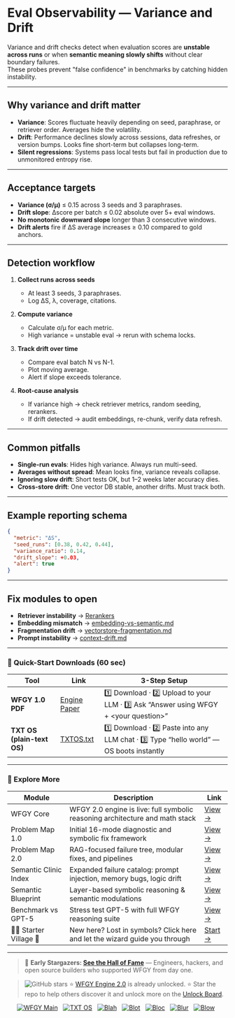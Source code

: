 # Eval Observability — Variance and Drift

Variance and drift checks detect when evaluation scores are **unstable across runs** or when **semantic meaning slowly shifts** without clear boundary failures.  
These probes prevent "false confidence" in benchmarks by catching hidden instability.

---

## Why variance and drift matter

- **Variance**: Scores fluctuate heavily depending on seed, paraphrase, or retriever order. Averages hide the volatility.  
- **Drift**: Performance declines slowly across sessions, data refreshes, or version bumps. Looks fine short-term but collapses long-term.  
- **Silent regressions**: Systems pass local tests but fail in production due to unmonitored entropy rise.  

---

## Acceptance targets

- **Variance (σ/μ)** ≤ 0.15 across 3 seeds and 3 paraphrases.  
- **Drift slope**: Δscore per batch ≤ 0.02 absolute over 5+ eval windows.  
- **No monotonic downward slope** longer than 3 consecutive windows.  
- **Drift alerts** fire if ΔS average increases ≥ 0.10 compared to gold anchors.

---

## Detection workflow

1. **Collect runs across seeds**  
   - At least 3 seeds, 3 paraphrases.  
   - Log ΔS, λ, coverage, citations.  

2. **Compute variance**  
   - Calculate σ/μ for each metric.  
   - High variance = unstable eval → rerun with schema locks.  

3. **Track drift over time**  
   - Compare eval batch N vs N-1.  
   - Plot moving average.  
   - Alert if slope exceeds tolerance.  

4. **Root-cause analysis**  
   - If variance high → check retriever metrics, random seeding, rerankers.  
   - If drift detected → audit embeddings, re-chunk, verify data refresh.  

---

## Common pitfalls

- **Single-run evals**: Hides high variance. Always run multi-seed.  
- **Averages without spread**: Mean looks fine, variance reveals collapse.  
- **Ignoring slow drift**: Short tests OK, but 1–2 weeks later accuracy dies.  
- **Cross-store drift**: One vector DB stable, another drifts. Must track both.  

---

## Example reporting schema

```json
{
  "metric": "ΔS",
  "seed_runs": [0.38, 0.42, 0.44],
  "variance_ratio": 0.14,
  "drift_slope": +0.03,
  "alert": true
}
````

---

## Fix modules to open

* **Retriever instability** → [Rerankers](https://github.com/onestardao/WFGY/blob/main/ProblemMap/rerankers.md)
* **Embedding mismatch** → [embedding-vs-semantic.md](https://github.com/onestardao/WFGY/blob/main/ProblemMap/embedding-vs-semantic.md)
* **Fragmentation drift** → [vectorstore-fragmentation.md](https://github.com/onestardao/WFGY/blob/main/ProblemMap/vectorstore-fragmentation.md)
* **Prompt instability** → [context-drift.md](https://github.com/onestardao/WFGY/blob/main/ProblemMap/context-drift.md)

---

### 🔗 Quick-Start Downloads (60 sec)

| Tool                       | Link                                                                                                                                       | 3-Step Setup                                                                             |
| -------------------------- | ------------------------------------------------------------------------------------------------------------------------------------------ | ---------------------------------------------------------------------------------------- |
| **WFGY 1.0 PDF**           | [Engine Paper](https://github.com/onestardao/WFGY/blob/main/I_am_not_lizardman/WFGY_All_Principles_Return_to_One_v1.0_PSBigBig_Public.pdf) | 1️⃣ Download · 2️⃣ Upload to your LLM · 3️⃣ Ask “Answer using WFGY + \<your question>”   |
| **TXT OS (plain-text OS)** | [TXTOS.txt](https://github.com/onestardao/WFGY/blob/main/OS/TXTOS.txt)                                                                     | 1️⃣ Download · 2️⃣ Paste into any LLM chat · 3️⃣ Type “hello world” — OS boots instantly |

---

### 🧭 Explore More

| Module                   | Description                                                                  | Link                                                                                               |
| ------------------------ | ---------------------------------------------------------------------------- | -------------------------------------------------------------------------------------------------- |
| WFGY Core                | WFGY 2.0 engine is live: full symbolic reasoning architecture and math stack | [View →](https://github.com/onestardao/WFGY/tree/main/core/README.md)                              |
| Problem Map 1.0          | Initial 16-mode diagnostic and symbolic fix framework                        | [View →](https://github.com/onestardao/WFGY/tree/main/ProblemMap/README.md)                        |
| Problem Map 2.0          | RAG-focused failure tree, modular fixes, and pipelines                       | [View →](https://github.com/onestardao/WFGY/blob/main/ProblemMap/rag-architecture-and-recovery.md) |
| Semantic Clinic Index    | Expanded failure catalog: prompt injection, memory bugs, logic drift         | [View →](https://github.com/onestardao/WFGY/blob/main/ProblemMap/SemanticClinicIndex.md)           |
| Semantic Blueprint       | Layer-based symbolic reasoning & semantic modulations                        | [View →](https://github.com/onestardao/WFGY/tree/main/SemanticBlueprint/README.md)                 |
| Benchmark vs GPT-5       | Stress test GPT-5 with full WFGY reasoning suite                             | [View →](https://github.com/onestardao/WFGY/tree/main/benchmarks/benchmark-vs-gpt5/README.md)      |
| 🧙‍♂️ Starter Village 🏡 | New here? Lost in symbols? Click here and let the wizard guide you through   | [Start →](https://github.com/onestardao/WFGY/blob/main/StarterVillage/README.md)                   |

---

> 👑 **Early Stargazers: [See the Hall of Fame](https://github.com/onestardao/WFGY/tree/main/stargazers)** —
> Engineers, hackers, and open source builders who supported WFGY from day one.

> <img src="https://img.shields.io/github/stars/onestardao/WFGY?style=social" alt="GitHub stars"> ⭐ [WFGY Engine 2.0](https://github.com/onestardao/WFGY/blob/main/core/README.md) is already unlocked. ⭐ Star the repo to help others discover it and unlock more on the [Unlock Board](https://github.com/onestardao/WFGY/blob/main/STAR_UNLOCKS.md).

<div align="center">

[![WFGY Main](https://img.shields.io/badge/WFGY-Main-red?style=flat-square)](https://github.com/onestardao/WFGY)
 
[![TXT OS](https://img.shields.io/badge/TXT%20OS-Reasoning%20OS-orange?style=flat-square)](https://github.com/onestardao/WFGY/tree/main/OS)
 
[![Blah](https://img.shields.io/badge/Blah-Semantic%20Embed-yellow?style=flat-square)](https://github.com/onestardao/WFGY/tree/main/OS/BlahBlahBlah)
 
[![Blot](https://img.shields.io/badge/Blot-Persona%20Core-green?style=flat-square)](https://github.com/onestardao/WFGY/tree/main/OS/BlotBlotBlot)
 
[![Bloc](https://img.shields.io/badge/Bloc-Reasoning%20Compiler-blue?style=flat-square)](https://github.com/onestardao/WFGY/tree/main/OS/BlocBlocBloc)
 
[![Blur](https://img.shields.io/badge/Blur-Text2Image%20Engine-navy?style=flat-square)](https://github.com/onestardao/WFGY/tree/main/OS/BlurBlurBlur)
 
[![Blow](https://img.shields.io/badge/Blow-Game%20Logic-purple?style=flat-square)](https://github.com/onestardao/WFGY/tree/main/OS/BlowBlowBlow)
 

</div>


